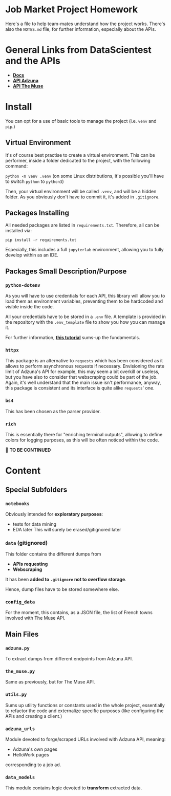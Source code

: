 # **Job Market Project Homework**

Here's a file to help team-mates understand how the project works.
There's also the `NOTES.md` file, for further information, especially about the APIs.

# **General Links from DataScientest and the APIs**
- [**Docs**](https://docs.google.com/document/d/1R2yEuvZT49VSL96ciWjyp8NSZWBUD7fr/edit)
- [**API Adzuna**](https://developer.adzuna.com/)
- [**API The Muse**](https://www.themuse.com/developers/api/v2)

# **Install**
You can opt for a use of basic tools to manage the project (i.e. `venv` and `pip`.)
## **Virtual Environment**
It's of course best practise to create a virtual environment. This can be performer, inside a folder dedicated to the project, with the following command:

`python -m venv .venv` (on some Linux distributions, it's possible you'll have to switch `python` to `python3`)

Then, your virtual environment will be called `.venv`, and will be a hidden folder. As you obviously don't have to commit it, it's added in `.gitignore`.

## **Packages Installing**
All needed packages are listed in `requirements.txt`. Therefore, all can be installed via:

`pip install -r requirements.txt`

Especially, this includes a full `jupyterlab` environment, allowing you to fully develop within as an IDE.

## **Packages Small Description/Purpose**
### `python-dotenv`
As you will have to use credentials for each API, this library will allow you to load them as environment variables, preventing them to be hardcoded and visible inside the code.

All your credentials have to be stored in a `.env` file. A template is provided in the repository with the `.env_template` file to show you how you can manage it.

For further information, [**this tutorial**](https://www.youtube.com/watch?v=c42T5wKSztQ) sums-up the fundamentals.

### `httpx`
This package is an alternative to `requests` which has been considered as it allows to perform asynchronous requests if necessary.
Envisioning the rate limit of Adzuna's API for example, this may seem a bit overkill or useless, but you have also to consider that webscraping could be part of the job. Again, it's well understand that the main issue isn't performance, anyway, this package is consistent and its interface is quite alike `requests`' one.

### `bs4`
This has been chosen as the parser provider.

### `rich`
This is essentially there for "enriching terminal outputs", allowing to define colors for logging purposes, as this will be often noticed within the code.

🚸 **TO BE CONTINUED**

# **Content**
## **Special Subfolders**
### **`notebooks`**
Obviously intended for **exploratory purposes**:
- tests for data mining
- EDA later
This will surely be erased/gitignored later

### **`data`** (gitignored)
This folder contains the different dumps from
- **APIs requesting**
- **Webscraping**

It has been **added to `.gitignore` not to overflow storage**.

Hence, dump files have to be stored somewhere else.

### **`config_data`**
For the moment, this contains, as a JSON file, the list of French towns involved with The Muse API.

## **Main Files**
### `adzuna.py`
To extract dumps from different endpoints from Adzuna API.

### `the_muse.py`
Same as previously, but for The Muse API.

### `utils.py`
Sums up utility functions or constants used in the whole project, essentially to refactor the code and externalize specific purposes (like configuring the APIs and creating a client.)

### `adzuna_urls`
Module devoted to forge/scraped URLs involved with Adzuna API, meaning:
- Adzuna's own pages
- HelloWork pages

corresponding to a job ad.

### `data_models`
This module contains logic devoted to **transform** extracted data.
